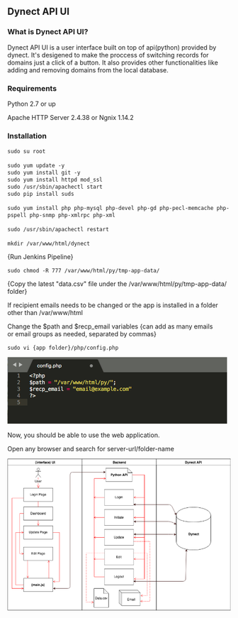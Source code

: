 ## Dynect API UI

### What is Dynect API UI?
Dynect API UI is a user interface built on top of api(python) provided by dynect. It's desigened to make the proccess of switching records for domains just a click of a button. It also provides other functionalities like adding and removing domains from the local database. 

### Requirements
Python 2.7 or up

Apache HTTP Server 2.4.38 or Ngnix 1.14.2

### Installation
```
sudo su root

sudo yum update -y
sudo yum install git -y
sudo yum install httpd mod_ssl
sudo /usr/sbin/apachectl start
sudo pip install suds

sudo yum install php php-mysql php-devel php-gd php-pecl-memcache php-pspell php-snmp php-xmlrpc php-xml

sudo /usr/sbin/apachectl restart

mkdir /var/www/html/dynect
```
{Run Jenkins Pipeline}
```
sudo chmod -R 777 /var/www/html/py/tmp-app-data/
```
{Copy the latest "data.csv" file under the /var/www/html/py/tmp-app-data/ folder}

If recipient emails needs to be changed or the app is installed in a folder other than /var/www/html

Change the $path and $recp_email variables {can add as many emails or email groups as needed, separated by commas}
```
sudo vi {app folder}/php/config.php

```
![alt text](https://github.com/ddushyant/DynectAPI/blob/master/images/Screen%20Shot%202019-05-12%20at%208.23.29%20PM.png)

Now, you should be able to use the web application.

Open any browser and search for server-url/folder-name

![alt text](https://github.com/ddushyant/DynectAPI/blob/master/images/UseCase.png)









